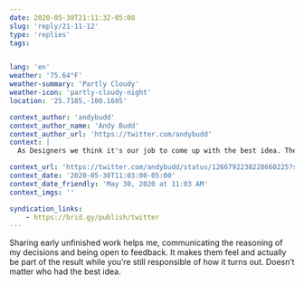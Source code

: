 ```yaml
---
date: 2020-05-30T21:11:32-05:00
slug: 'reply/21-11-12'
type: 'replies'
tags:


lang: 'en'
weather: '75.64°F'
weather-summary: 'Partly Cloudy'
weather-icon: 'partly-cloudy-night'
location: '25.7185,-100.1605'

context_author: 'andybudd'
context_author_name: 'Andy Budd'
context_author_url: 'https://twitter.com/andybudd'
context: |
  As Designers we think it's our job to come up with the best idea. The one that will best solve our users problems, and therefore our stakeholder problems. In truth our job is to come up with the least objectionable idea. The one we can safely navigate through the various gates.

context_url: 'https://twitter.com/andybudd/status/1266792238228660225?s=12'
context_date: '2020-05-30T11:03:00-05:00'
context_date_friendly: 'May 30, 2020 at 11:03 AM'
context_imgs: ''

syndication_links:
    - https://brid.gy/publish/twitter
---
```

Sharing early unfinished work helps me, communicating the reasoning of my decisions and being open to feedback. It makes them feel and actually be part of the result while you’re still responsible of how it turns out. Doesn’t matter who had the best idea.